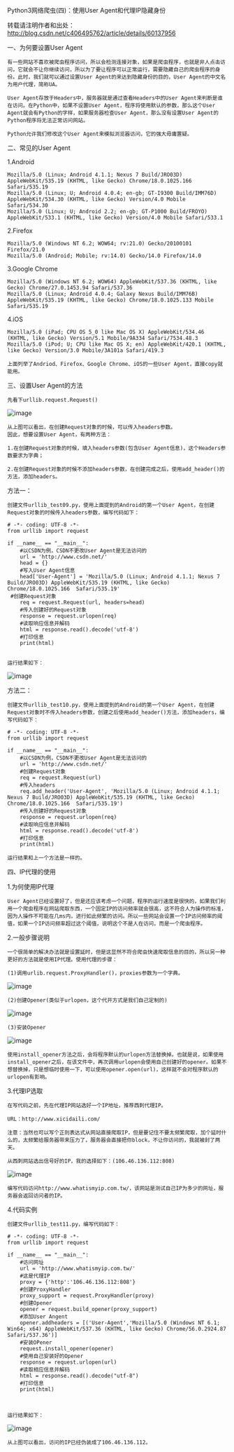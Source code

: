 Python3网络爬虫(四)：使用User Agent和代理IP隐藏身份


转载请注明作者和出处：http://blog.csdn.net/c406495762/article/details/60137956

一、为何要设置User Agent

    有一些网站不喜欢被爬虫程序访问，所以会检测连接对象，如果是爬虫程序，也就是非人点击访问，它就会不让你继续访问，所以为了要让程序可以正常运行，需要隐藏自己的爬虫程序的身份。此时，我们就可以通过设置User Agent的来达到隐藏身份的目的，User Agent的中文名为用户代理，简称UA。

    User Agent存放于Headers中，服务器就是通过查看Headers中的User Agent来判断是谁在访问。在Python中，如果不设置User Agent，程序将使用默认的参数，那么这个User Agent就会有Python的字样，如果服务器检查User Agent，那么没有设置User Agent的Python程序将无法正常访问网站。

    Python允许我们修改这个User Agent来模拟浏览器访问，它的强大毋庸置疑。

二、常见的User Agent

1.Android

    Mozilla/5.0 (Linux; Android 4.1.1; Nexus 7 Build/JRO03D) AppleWebKit/535.19 (KHTML, like Gecko) Chrome/18.0.1025.166 Safari/535.19
    Mozilla/5.0 (Linux; U; Android 4.0.4; en-gb; GT-I9300 Build/IMM76D) AppleWebKit/534.30 (KHTML, like Gecko) Version/4.0 Mobile Safari/534.30
    Mozilla/5.0 (Linux; U; Android 2.2; en-gb; GT-P1000 Build/FROYO) AppleWebKit/533.1 (KHTML, like Gecko) Version/4.0 Mobile Safari/533.1

2.Firefox

    Mozilla/5.0 (Windows NT 6.2; WOW64; rv:21.0) Gecko/20100101 Firefox/21.0
    Mozilla/5.0 (Android; Mobile; rv:14.0) Gecko/14.0 Firefox/14.0

3.Google Chrome

    Mozilla/5.0 (Windows NT 6.2; WOW64) AppleWebKit/537.36 (KHTML, like Gecko) Chrome/27.0.1453.94 Safari/537.36
    Mozilla/5.0 (Linux; Android 4.0.4; Galaxy Nexus Build/IMM76B) AppleWebKit/535.19 (KHTML, like Gecko) Chrome/18.0.1025.133 Mobile Safari/535.19

4.iOS

    Mozilla/5.0 (iPad; CPU OS 5_0 like Mac OS X) AppleWebKit/534.46 (KHTML, like Gecko) Version/5.1 Mobile/9A334 Safari/7534.48.3
    Mozilla/5.0 (iPod; U; CPU like Mac OS X; en) AppleWebKit/420.1 (KHTML, like Gecko) Version/3.0 Mobile/3A101a Safari/419.3

    上面列举了Andriod、Firefox、Google Chrome、iOS的一些User Agent，直接copy就能用。

三、设置User Agent的方法

    先看下urllib.request.Request()

![image](https://github.com/winter-bear/python-study/blob/master/Python3%E7%BD%91%E7%BB%9C%E7%88%AC%E8%99%AB%E5%85%A5%E9%97%A8(Jack%20Cui)/screenshot/4-1.png)

    从上图可以看出，在创建Request对象的时候，可以传入headers参数。
    因此，想要设置User Agent，有两种方法：

    1.在创建Request对象的时候，填入headers参数(包含User Agent信息)，这个Headers参数要求为字典；

    2.在创建Request对象的时候不添加headers参数，在创建完成之后，使用add_header()的方法，添加headers。

方法一：

    创建文件urllib_test09.py，使用上面提到的Android的第一个User Agent，在创建Request对象的时候传入headers参数，编写代码如下：

    # -*- coding: UTF-8 -*-
    from urllib import request

    if __name__ == "__main__":
        #以CSDN为例，CSDN不更改User Agent是无法访问的
        url = 'http://www.csdn.net/'
        head = {}
        #写入User Agent信息
        head['User-Agent'] = 'Mozilla/5.0 (Linux; Android 4.1.1; Nexus 7 Build/JRO03D) AppleWebKit/535.19 (KHTML, like Gecko) Chrome/18.0.1025.166  Safari/535.19'
     #创建Request对象
        req = request.Request(url, headers=head)
        #传入创建好的Request对象
        response = request.urlopen(req)
        #读取响应信息并解码
        html = response.read().decode('utf-8')
        #打印信息
        print(html)


    运行结果如下：

![image](https://github.com/winter-bear/python-study/blob/master/Python3%E7%BD%91%E7%BB%9C%E7%88%AC%E8%99%AB%E5%85%A5%E9%97%A8(Jack%20Cui)/screenshot/4-2.png)

方法二：

    创建文件urllib_test10.py，使用上面提到的Android的第一个User Agent，在创建Request对象时不传入headers参数，创建之后使用add_header()方法，添加headers，编写代码如下：

    # -*- coding: UTF-8 -*-
    from urllib import request

    if __name__ == "__main__":
        #以CSDN为例，CSDN不更改User Agent是无法访问的
        url = 'http://www.csdn.net/'
        #创建Request对象
        req = request.Request(url)
        #传入headers
        req.add_header('User-Agent', 'Mozilla/5.0 (Linux; Android 4.1.1; Nexus 7 Build/JRO03D) AppleWebKit/535.19 (KHTML, like Gecko) Chrome/18.0.1025.166  Safari/535.19')
        #传入创建好的Request对象
        response = request.urlopen(req)
        #读取响应信息并解码
        html = response.read().decode('utf-8')
        #打印信息
        print(html)

    运行结果和上一个方法是一样的。

四、IP代理的使用

1.为何使用IP代理

    User Agent已经设置好了，但是还应该考虑一个问题，程序的运行速度是很快的，如果我们利用一个爬虫程序在网站爬取东西，一个固定IP的访问频率就会很高，这不符合人为操作的标准，因为人操作不可能在几ms内，进行如此频繁的访问。所以一些网站会设置一个IP访问频率的阈值，如果一个IP访问频率超过这个阈值，说明这个不是人在访问，而是一个爬虫程序。

2.一般步骤说明

    一个很简单的解决办法就是设置延时，但是这显然不符合爬虫快速爬取信息的目的，所以另一种更好的方法就是使用IP代理。使用代理的步骤：

    (1)调用urlib.request.ProxyHandler()，proxies参数为一个字典。

![image](https://github.com/winter-bear/python-study/blob/master/Python3%E7%BD%91%E7%BB%9C%E7%88%AC%E8%99%AB%E5%85%A5%E9%97%A8(Jack%20Cui)/screenshot/4-3.png)

    (2)创建Opener(类似于urlopen，这个代开方式是我们自己定制的)

![image](https://github.com/winter-bear/python-study/blob/master/Python3%E7%BD%91%E7%BB%9C%E7%88%AC%E8%99%AB%E5%85%A5%E9%97%A8(Jack%20Cui)/screenshot/4-4.png)

    (3)安装Opener

![image](https://github.com/winter-bear/python-study/blob/master/Python3%E7%BD%91%E7%BB%9C%E7%88%AC%E8%99%AB%E5%85%A5%E9%97%A8(Jack%20Cui)/screenshot/4-5.png)

    使用install_opener方法之后，会将程序默认的urlopen方法替换掉。也就是说，如果使用install_opener之后，在该文件中，再次调用urlopen会使用自己创建好的opener。如果不想替换掉，只是想临时使用一下，可以使用opener.open(url)，这样就不会对程序默认的urlopen有影响。

3.代理IP选取

    在写代码之前，先在代理IP网站选好一个IP地址，推荐西刺代理IP。

    URL：http://www.xicidaili.com/

    注意：当然也可以写个正则表达式从网站直接爬取IP，但是要记住不要太频繁爬取，加个延时什么的，太频繁给服务器带来压力了，服务器会直接把你block，不让你访问的，我就被封了两天。

    从西刺网站选出信号好的IP，我的选择如下：(106.46.136.112:808)

![image](https://github.com/winter-bear/python-study/blob/master/Python3%E7%BD%91%E7%BB%9C%E7%88%AC%E8%99%AB%E5%85%A5%E9%97%A8(Jack%20Cui)/screenshot/4-6.png)

    编写代码访问http://www.whatismyip.com.tw/，该网站是测试自己IP为多少的网址，服务器会返回访问者的IP。

4.代码实例

    创建文件urllib_test11.py，编写代码如下：

    # -*- coding: UTF-8 -*-
    from urllib import request

    if __name__ == "__main__":
        #访问网址
        url = 'http://www.whatismyip.com.tw/'
        #这是代理IP
        proxy = {'http':'106.46.136.112:808'}
        #创建ProxyHandler
        proxy_support = request.ProxyHandler(proxy)
        #创建Opener
        opener = request.build_opener(proxy_support)
        #添加User Angent
        opener.addheaders = [('User-Agent','Mozilla/5.0 (Windows NT 6.1; Win64; x64) AppleWebKit/537.36 (KHTML, like Gecko) Chrome/56.0.2924.87 Safari/537.36')]
        #安装OPener
        request.install_opener(opener)
        #使用自己安装好的Opener
        response = request.urlopen(url)
        #读取相应信息并解码
        html = response.read().decode("utf-8")
        #打印信息
        print(html)



    运行结果如下：

![image](https://github.com/winter-bear/python-study/blob/master/Python3%E7%BD%91%E7%BB%9C%E7%88%AC%E8%99%AB%E5%85%A5%E9%97%A8(Jack%20Cui)/screenshot/4-7.png)

    从上图可以看出，访问的IP已经伪装成了106.46.136.112。